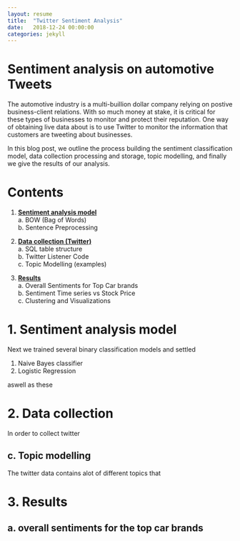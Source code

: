 ```yaml
---
layout: resume
title:  "Twitter Sentiment Analysis"
date:   2018-12-24 00:00:00
categories: jekyll
---
```


# Sentiment analysis on automotive Tweets

The automotive industry is a multi-buillion dollar company relying on postive business-client relations. With so much money at stake, 
it is critical for these types of businesses to monitor and protect their reputation. One way of obtaining live data about is to use Twitter
to monitor the information that customers are tweeting about businesses.

In this blog post, we outline the process building the sentiment classification model, data collection processing and storage,
topic modelling, and finally we give the results of our analysis.

# Contents

1. [**Sentiment analysis model**](#2-sentiment-analysis-model)  
a. BOW (Bag of Words)   
b. Sentence Preprocessing  

2. [**Data collection (Twitter)**](#3-data-collection)  
a. SQL table structure  
b. Twitter Listener Code  
c. Topic Modelling (examples)   

3. [**Results**](#4-results)  
a. Overall Sentiments for Top Car brands  
b. Sentiment Time series vs Stock Price  
c. Clustering and Visualizations



# 1. Sentiment analysis model
Next we trained several binary classification models and settled 

1. Naive Bayes classifier
2. Logistic Regression

aswell as these 


# 2. Data collection
In order to collect twitter 

## c. Topic modelling

The twitter data contains alot of different topics that 


# 3. Results
## a. overall sentiments for the top car brands 
